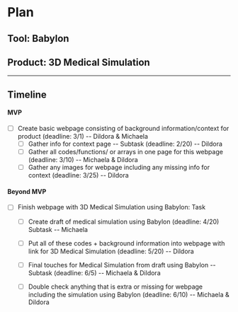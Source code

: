 
# Plan

## Tool: Babylon
## Product: 3D Medical Simulation

---

## Timeline

#### MVP

- [ ] Create basic webpage consisting of background information/context for product (deadline: 3/1) -- Dildora & Michaela
  - [ ] Gather info for context page -- Subtask (deadline: 2/20) -- Dildora
  - [ ] Gather all codes/functions/ or arrays in one page for this webpage (deadline: 3/10) -- Michaela & Dildora
  - [ ] Gather any images for webpage including any missing info for context (deadline: 3/25) -- Dildora

#### Beyond MVP

- [ ] Finish webpage with 3D Medical Simulation using Babylon: Task
  - [ ] Create draft of medical simulation using Babylon (deadline: 4/20) Subtask -- Michaela
  - [ ] Put all of these codes + background information into webpage with link for 3D Medical Simulation (deadline: 5/20) -- Dildora
  - [ ] Final touches for Medical Simulation from draft using Babylon -- Subtask (deadline: 6/5) -- Michaela & Dildora
  - [ ] Double check anything that is extra or missing for webpage including the simulation using Babylon (deadline: 6/10) -- Michaela & Dildora


<!-- EXAMPLE

## Tool: APIs
## Product: Green Glass Door riddle app

## Timeline

### MVP

- [ ] Front-end
  - [x] Webpage to collect input from user (deadline: 4/15)
  - [ ] Webpage to display "yes, but a ___ can't" or "no, but a ___ can" (deadline: 5/1)
- [x] Back-end
  - [x] Use regex to test whether or not the word can go through the GGD (deadline: 3/1)
  - [x] Use the Twinword API to find related words (deadline: 3/15)
    - [ ] Iterate through the words until an opposite example can be found (deadline: 4/1)

#### Beyond MVP

- [ ] Use another API to make sure the opposite example is a noun
- [ ] Automate notification of API limit to make sure I don’t exceed free quota
- [ ] A multiple choice quizzer that will test the user’s knowledge of the solution

-->





<!-- DO NOT USE THIS YET

| Name | Glows | Grows |
| -------- | ------- | ------- |
|   |   |
|   |   |
|   |   |
|   |   |
|   |   |
|   |   |

-->
